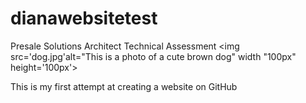 # dianawebsitetest
 Presale Solutions Architect Technical Assessment
<img src='dog.jpg'alt="This is a photo of a cute brown dog" width "100px" height='100px'>
<html>

<head>

<title>Thank you</title>

</head>

<body>
This is my first attempt at creating a website on GitHub

</body>

</html>
